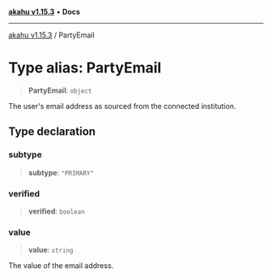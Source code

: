 [**akahu v1.15.3**](../README.md) • **Docs**

***

[akahu v1.15.3](../README.md) / PartyEmail

# Type alias: PartyEmail

> **PartyEmail**: `object`

The user's email address as sourced from the connected institution.

## Type declaration

### subtype

> **subtype**: `"PRIMARY"`

### verified

> **verified**: `boolean`

### value

> **value**: `string`

The value of the email address.
